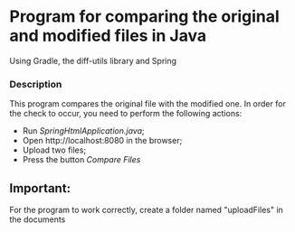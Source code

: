 # Program for comparing the original and modified files in Java

Using Gradle, the diff-utils library and Spring

### Description

This program compares the original file with the modified one. In order for the check to occur, you need to perform the following actions:

- Run *SpringHtmlApplication.java*;
- Open http://localhost:8080 in the browser; 
- Upload two files;
- Press the button *Compare Files*

## Important: 

For the program to work correctly, create a folder named "uploadFiles" in the documents
